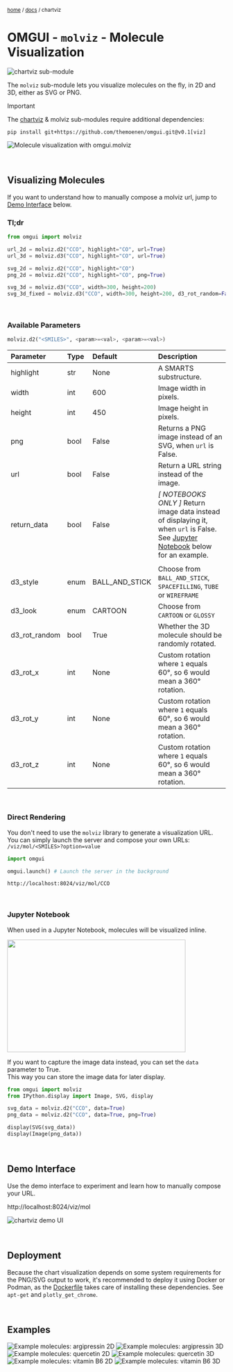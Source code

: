 <sub>[home](../#readme) / [docs](../#documentation) / chartviz</sub>

# OMGUI - `molviz` - Molecule Visualization

![chartviz sub-module](https://img.shields.io/badge/sub--module-omgui.molviz-yellow?style=flat-square)

The `molviz` sub-module lets you visualize molecules on the fly, in 2D and 3D, either as SVG or PNG.

> [!IMPORTANT]
> The [chartviz](chartviz) & molviz sub-modules require additional dependencies:
>
> ```shell
> pip install git+https://github.com/themoenen/omgui.git@v0.1[viz]
> ```

![Molecule visualization with omgui.molviz](assets/mol-example-quercetin--2d.svg)

<br>

## Visualizing Molecules

If you want to understand how to manually compose a molviz url, jump to [Demo Interface](#demo-interface) below.

### Tl;dr

```python
from omgui import molviz

url_2d = molviz.d2("CCO", highlight="CO", url=True)
url_3d = molviz.d3("CCO", highlight="CO", url=True)

svg_2d = molviz.d2("CCO", highlight="CO")
png_2d = molviz.d2("CCO", highlight="CO", png=True)

svg_3d = molviz.d3("CCO", width=300, height=200)
svg_3d_fixed = molviz.d3("CCO", width=300, height=200, d3_rot_random=False, d3_rot_x=1, d3_rot_y=1.5, d3_rot_z=2)

```

<br>

### Available Parameters

```python
molviz.d2("<SMILES>", <param>=<val>, <param>=<val>)
```

| Parameter     | Type | Default        | Description                                                                                                                                              |
| :------------ | :--- | :------------- | :------------------------------------------------------------------------------------------------------------------------------------------------------- |
| highlight     | str  | None           | A SMARTS substructure.                                                                                                                                   |
| width         | int  | 600            | Image width in pixels.                                                                                                                                   |
| height        | int  | 450            | Image height in pixels.                                                                                                                                  |
| png           | bool | False          | Returns a PNG image instead of an SVG, when `url` is False.                                                                                              |
| url           | bool | False          | Return a URL string instead of the image.                                                                                                                |
| return_data   | bool | False          | _[ NOTEBOOKS ONLY ]_ Return image data instead of displaying it, when `url` is False.<br>See [Jupyter Notebook](#jupyter-notebook) below for an example. |
|               |      |                |                                                                                                                                                          |
| d3_style      | enum | BALL_AND_STICK | Choose from `BALL_AND_STICK`, `SPACEFILLING`, `TUBE` or `WIREFRAME`                                                                                      |
| d3_look       | enum | CARTOON        | Choose from `CARTOON` or `GLOSSY`                                                                                                                        |
| d3_rot_random | bool | True           | Whether the 3D molecule should be randomly rotated.                                                                                                      |
| d3_rot_x      | int  | None           | Custom rotation where `1` equals 60°, so 6 would mean a 360° rotation.                                                                                   |
| d3_rot_y      | int  | None           | Custom rotation where `1` equals 60°, so 6 would mean a 360° rotation.                                                                                   |
| d3_rot_z      | int  | None           | Custom rotation where `1` equals 60°, so 6 would mean a 360° rotation.                                                                                   |

<br>

### Direct Rendering

You don't need to use the `molviz` library to generate a visualization URL.  
You can simply launch the server and compose your own URLs: `/viz/mol/<SMILES>?option=value`

```python
import omgui

omgui.launch() # Launch the server in the background
```

```text
http://localhost:8024/viz/mol/CCO
```

<br>

### Jupyter Notebook

When used in a Jupyter Notebook, molecules will be visualized inline.

<kbd><img src="assets/molviz-notebook.png" width="411" height="259"/></kbd>

If you want to capture the image data instead, you can set the `data` parameter to True.  
This way you can store the image data for later display.

```python
from omgui import molviz
from IPython.display import Image, SVG, display

svg_data = molviz.d2("CCO", data=True)
png_data = molviz.d2("CCO", data=True, png=True)

display(SVG(svg_data))
display(Image(png_data))
```

<br>

## Demo Interface

Use the demo interface to experiment and learn how to manually compose your URL.

http://localhost:8024/viz/mol

![chartviz demo UI](assets/molviz-demo-ui.png)

<br>

## Deployment

Because the chart visualization depends on some system requirements for the PNG/SVG output to work, it's recommended to deploy it using Docker or Podman, as the [Dockerfile](Dockerfile) takes care of installing these dependencies. See `apt-get` and `plotly_get_chrome`.

<br>

## Examples

![Example molecules: argipressin 2D](assets/mol-example-argipressin--2d.svg)
![Example molecules: argipressin 3D](assets/mol-example-argipressin--3d.svg)
![Example molecules: quercetin 2D](assets/mol-example-quercetin--2d.svg)
![Example molecules: quercetin 3D](assets/mol-example-quercetin--3d.svg)
![Example molecules: vitamin B6 2D](assets/mol-example-vitamin-b6--2d.svg)
![Example molecules: vitamin B6 3D](assets/mol-example-vitamin-b6--3d.svg)
